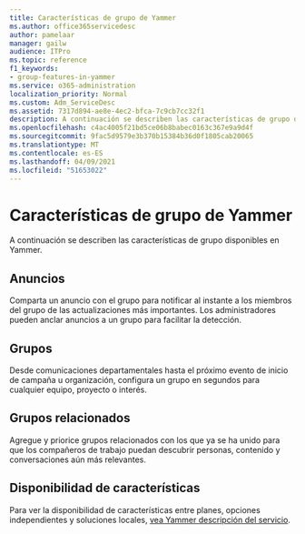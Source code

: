 ```yaml
---
title: Características de grupo de Yammer
ms.author: office365servicedesc
author: pamelaar
manager: gailw
audience: ITPro
ms.topic: reference
f1_keywords:
- group-features-in-yammer
ms.service: o365-administration
localization_priority: Normal
ms.custom: Adm_ServiceDesc
ms.assetid: 7317d894-ae8e-4ec2-bfca-7c9cb7cc32f1
description: A continuación se describen las características de grupo disponibles en Yammer.
ms.openlocfilehash: c4ac4005f21bd5ce06b8babec0163c367e9a9d4f
ms.sourcegitcommit: 9fac5d9579e3b370b15384b36d0f1805cab20065
ms.translationtype: MT
ms.contentlocale: es-ES
ms.lasthandoff: 04/09/2021
ms.locfileid: "51653022"
---
```

# <a name="group-features-in-yammer"></a>Características de grupo de Yammer

A continuación se describen las características de grupo disponibles en Yammer.
  
## <a name="announcements"></a>Anuncios

Comparta un anuncio con el grupo para notificar al instante a los miembros del grupo de las actualizaciones más importantes. Los administradores pueden anclar anuncios a un grupo para facilitar la detección.
  
## <a name="groups"></a>Grupos

Desde comunicaciones departamentales hasta el próximo evento de inicio de campaña u organización, configura un grupo en segundos para cualquier equipo, proyecto o interés.
  
## <a name="related-groups"></a>Grupos relacionados

Agregue y priorice grupos relacionados con los que ya se ha unido para que los compañeros de trabajo puedan descubrir personas, contenido y conversaciones aún más relevantes.
  
## <a name="feature-availability"></a>Disponibilidad de características

Para ver la disponibilidad de características entre planes, opciones independientes y soluciones locales, [vea Yammer descripción del servicio](yammer-service-description.md).
  